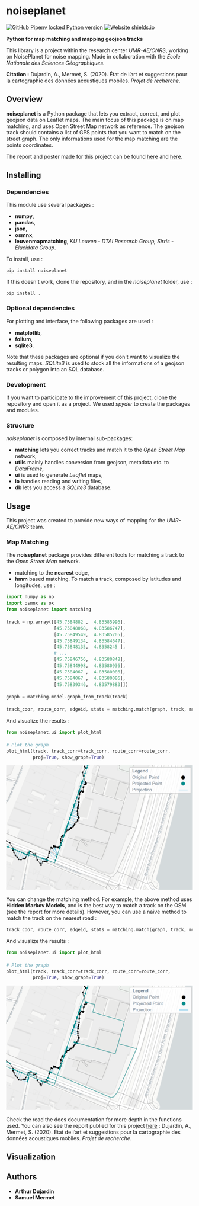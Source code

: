# noiseplanet

[![GitHub Pipenv locked Python version](https://readthedocs.org/projects/pip/badge/)](http://noiseplanet.readthedocs.io/en/latest/index.html)
[![Website shields.io](https://img.shields.io/website-up-down-green-red/http/shields.io.svg)](http://noise-planet.org/)

**Python for map matching and mapping geojson tracks**



This library is a project within the research center *UMR-AE/CNRS*, working on NoisePlanet for noise mapping.
Made in collaboration with the *École Nationale des Sciences Géographiques*.

**Citation :** Dujardin, A., Mermet, S. (2020). État de l’art et suggestions pour la cartographie des données acoustiques mobiles. *Projet de recherche*.

## Overview

**noiseplanet** is a Python package that lets you extract, correct, and plot geojson data on Leaflet maps.
The main focus of this package is on map matching, and uses Open Street Map network as reference.
The geojson track should contains a list of GPS points that you want to match on the street graph. The only informations used for the map matching are the points coordinates.

The report and poster made for this project can be found [here](pdf/report/PIRRAP_Dujardin_Mermet.pdf) and [here](pdf/report/PIRPOST_Dujardin_Mermet.pdf).


## Installing
### Dependencies
This module use several packages :
- **numpy**,
- **pandas**,
- **json**,
- **osmnx**,
- **leuvenmapmatching**, *KU Leuven - DTAI Research Group, Sirris - Elucidata Group*.

To install, use :
```
pip install noiseplanet
```
If this doesn't work, clone the repository, and in the *noiseplanet* folder, use :
```
pip install .
```

### Optional dependencies

For plotting and interface, the following packages are used :
- **matplotlib**,
- **folium**,
- **sqlite3**.

Note that these packages are optional if you don't want to visualize the resulting maps. *SQLite3* is used to stock all the informations of a geojson tracks or polygon into an SQL database.


### Development

If you want to participate to the improvement of this project, clone the repository and open it as a project. We used *spyder* to create the packages and modules.

### Structure

*noiseplanet* is composed by internal sub-packages:
- **matching** lets you correct tracks and match it to the *Open Street Map* network,
- **utils** mainly handles conversion from geojson, metadata etc. to *DataFrame*,
- **ui** is used to generate *Leaflet* maps,
- **io** handles reading and writing files,
- **db** lets you access a *SQLite3* database.

## Usage

This project was created to provide new ways of mapping for the *UMR-AE/CNRS* team. 

### Map Matching

The **noiseplanet** package provides different tools for matching a track to the *Open Street Map* network.
- matching to the **nearest** edge,
- **hmm** based matching.
To match a track, composed by latitudes and longitudes, use :
```python
import numpy as np
import osmnx as ox
from noiseplanet import matching

track = np.array([[45.7584882 ,  4.83585996],
                  [45.75848068,  4.83586747],
                  [45.75849549,  4.83585205],
                  [45.75849134,  4.83584647],
                  [45.75848135,  4.8358245 ],
                  # ...
                  [45.75846756,  4.83580848],
                  [45.75844998,  4.83580936],
                  [45.7584067 ,  4.83580086],
                  [45.7584067 ,  4.83580086],
                  [45.75839346,  4.83579883]])

graph = matching.model.graph_from_track(track)

track_coor, route_corr, edgeid, stats = matching.match(graph, track, method='hmm')
```

And visualize the results :

```python
from noiseplanet.ui import plot_html

# Plot the graph
plot_html(track, track_corr=track_corr, route_corr=route_corr,
          proj=True, show_graph=True)
```
![Map Matching in Lyon](img/track_hmm.png)

You can change the matching method.
For example, the above method uses **Hidden Markov Models**, and is the best way to match a track on the OSM (see the report for more details).
However, you can use a naive method to match the track on the nearest road :


```python
track_coor, route_corr, edgeid, stats = matching.match(graph, track, method='nearest')
```

And visualize the results :

```python
from noiseplanet.ui import plot_html

# Plot the graph
plot_html(track, track_corr=track_corr, route_corr=route_corr,
          proj=True, show_graph=True)
```
![Map Matching in Lyon](img/track_nearest.png)



Check the read the docs documentation for more depth in the functions used.
You can also see the report publied for this project [here](pdf/report/PIRRAP_Dujardin_Mermet.pdf) : Dujardin, A., Mermet, S. (2020). État de l’art et suggestions pour la cartographie des données acoustiques mobiles. *Projet de recherche*.


## Visualization




## Authors

- **Arthur Dujardin**
- **Samuel Mermet**





